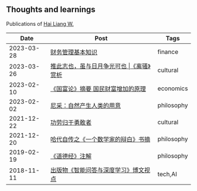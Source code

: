 ## Thoughts and learnings

Publications of [Hai Liang W.](https://github.com/hailiang-wang)

| Date | Post | Tags |
| --- | --- | --- |
| 2023-03-28 | [财务管理基本知识](./files/2023_03_26_finance_general_kb.docx)  | finance |
| 2023-03-26| [推此志也，虽与日月争光可也 \|《离骚》赏析](https://zhuanlan.zhihu.com/p/614769976) | cultural |
| 2023-02-10 | [《国富论》摘要 国民财富增加的原理](https://zhuanlan.zhihu.com/p/610118842)  | economics |
| 2023-02-02 | [尼采：自然产生人类的用意](https://zhuanlan.zhihu.com/p/605672737)  | philosophy | 
| 2021-12-22 | [功劳归于勇敢者](https://steam.chatopera.com/2021/12/16/gong-lao-gui-yu-yong-gan-zhe-yi-ci-you-yi-ci-de-zuo-de-geng-hao/) | cultural |
| 2021-12-20 | [哈代自传之《一个数学家的辩白》书摘](https://zhuanlan.zhihu.com/p/615185088)  | philosophy |
|  2019-02-19 | [《道德经》注解](https://github.com/hailiang-wang/book-of-tao)   | philosophy|
| 2018-11-11| [出版物《智能问答与深度学习》博文视点](https://search.jd.com/Search?keyword=%E6%99%BA%E8%83%BD%E9%97%AE%E7%AD%94%E4%B8%8E%E6%B7%B1%E5%BA%A6%E5%AD%A6%E4%B9%A0&enc=utf-8)  | tech,AI |